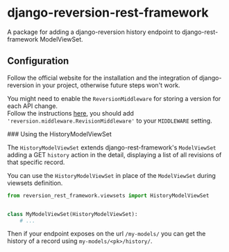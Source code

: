 # django-reversion-rest-framework

A package for adding a django-reversion history endpoint to django-rest-framework ModelViewSet.


## Configuration

Follow the official website for the installation and the integration of django-reversion in your project, otherwise future steps won't work.

You might need to enable the `ReversionMiddleware` for storing a version for each API change.<br>
Follow the instructions [here](https://django-reversion.readthedocs.io/en/stable/middleware.html),
you should add `'reversion.middleware.RevisionMiddleware'` to your `MIDDLEWARE` setting.


### Using the HistoryModelViewSet

The `HistoryModelViewSet` extends django-rest-framework's `ModelViewSet`
adding a GET `history` action in the detail,
displaying a list of all revisions of that specific record.

You can use the `HistoryModelViewSet` in place of the `ModelViewSet`
during viewsets definition.

```py
from reversion_rest_framework.viewsets import HistoryModelViewSet


class MyModelViewSet(HistoryModelViewSet):
    # ...
```

Then if your endpoint exposes on the url `/my-models/` you can get the history
of a record using `my-models/<pk>/history/`.

